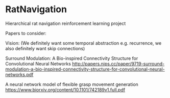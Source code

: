 # RatNavigation
Hierarchical rat navigation reinforcement learning project

Papers to consider:

Vision:
(We definitely want some temporal abstraction e.g. recurrence, we also definitely want skip connections)

Surround Modulation: A Bio-inspired Connectivity Structure for Convolutional Neural Networks
http://papers.nips.cc/paper/9719-surround-modulation-a-bio-inspired-connectivity-structure-for-convolutional-neural-networks.pdf

A neural network model of flexible grasp movement generation
https://www.biorxiv.org/content/10.1101/742189v1.full.pdf
